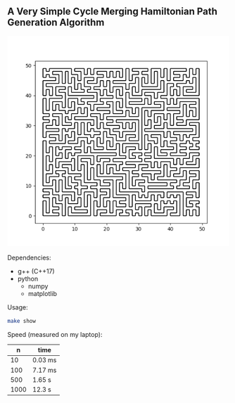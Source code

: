 ## A Very Simple Cycle Merging Hamiltonian Path Generation Algorithm

![50x50](50x50.png)

Dependencies:

- g++ (C++17)
- python
  - numpy
  - matplotlib

Usage:
```bash
make show
```

Speed (measured on my laptop):

| n | time |
|- | - |
| 10 | 0.03 ms |
| 100 | 7.17 ms |
| 500 | 1.65 s |
| 1000 | 12.3 s |
